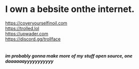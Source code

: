 # I own a bebsite onthe internet.
https://coveryourselfinoil.com<br>https://trolled.lol<br>https://upwader.com<br>https://discord.gg/trollface<br><br>
##### im probably gonna make more of my stuff open source, one daaaaaayyyyyyyyyyy
